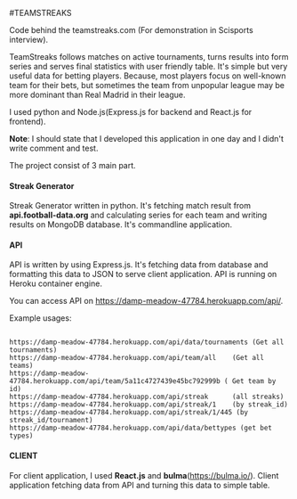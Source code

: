 
#TEAMSTREAKS

Code behind the teamstreaks.com (For demonstration in Scisports interview).

 TeamStreaks follows matches on active tournaments, turns results into form series and serves final statistics with user friendly table.
 It's simple but very useful data for betting players. Because, most players focus on well-known team for their bets, but sometimes the team from 
 unpopular league may be more dominant than Real Madrid in their league.

I used python and Node.js(Express.js for backend and React.js for frontend). 

**Note**:  I should state that I developed this application in one day and I didn't write comment and test.

The project consist of 3 main part.

#### Streak Generator
 
Streak Generator written in python. It's fetching match result from **api.football-data.org** and calculating series for each team
 and writing results on MongoDB database. It's commandline application.
 
#### API

API is written by using Express.js. It's fetching data from database and formatting this data to JSON to serve client application.
API is running on Heroku container engine. 
    
You can access API on https://damp-meadow-47784.herokuapp.com/api/. 
    

Example usages:    
```

https://damp-meadow-47784.herokuapp.com/api/data/tournaments (Get all tournaments)
https://damp-meadow-47784.herokuapp.com/api/team/all    (Get all teams)
https://damp-meadow-47784.herokuapp.com/api/team/5a11c4727439e45bc792999b ( Get team by id)
https://damp-meadow-47784.herokuapp.com/api/streak      (all streaks)
https://damp-meadow-47784.herokuapp.com/api/streak/1    (by streak_id)
https://damp-meadow-47784.herokuapp.com/api/streak/1/445 (by streak_id/tournament)
https://damp-meadow-47784.herokuapp.com/api/data/bettypes (get bet types)
```

#### CLIENT

For client application, I used **React.js** and **bulma**(https://bulma.io/). Client application fetching data from API and turning this data to
simple table. 


  
